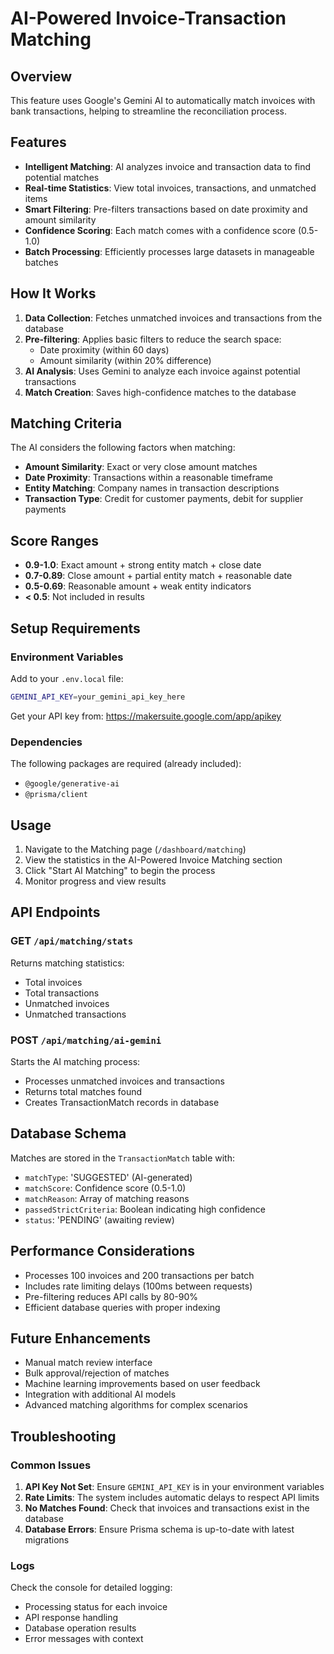 # AI-Powered Invoice-Transaction Matching

## Overview

This feature uses Google's Gemini AI to automatically match invoices with bank transactions, helping to streamline the reconciliation process.

## Features

- **Intelligent Matching**: AI analyzes invoice and transaction data to find potential matches
- **Real-time Statistics**: View total invoices, transactions, and unmatched items
- **Smart Filtering**: Pre-filters transactions based on date proximity and amount similarity
- **Confidence Scoring**: Each match comes with a confidence score (0.5-1.0)
- **Batch Processing**: Efficiently processes large datasets in manageable batches

## How It Works

1. **Data Collection**: Fetches unmatched invoices and transactions from the database
2. **Pre-filtering**: Applies basic filters to reduce the search space:
   - Date proximity (within 60 days)
   - Amount similarity (within 20% difference)
3. **AI Analysis**: Uses Gemini to analyze each invoice against potential transactions
4. **Match Creation**: Saves high-confidence matches to the database

## Matching Criteria

The AI considers the following factors when matching:

- **Amount Similarity**: Exact or very close amount matches
- **Date Proximity**: Transactions within a reasonable timeframe
- **Entity Matching**: Company names in transaction descriptions
- **Transaction Type**: Credit for customer payments, debit for supplier payments

## Score Ranges

- **0.9-1.0**: Exact amount + strong entity match + close date
- **0.7-0.89**: Close amount + partial entity match + reasonable date
- **0.5-0.69**: Reasonable amount + weak entity indicators
- **< 0.5**: Not included in results

## Setup Requirements

### Environment Variables

Add to your `.env.local` file:

```bash
GEMINI_API_KEY=your_gemini_api_key_here
```

Get your API key from: https://makersuite.google.com/app/apikey

### Dependencies

The following packages are required (already included):
- `@google/generative-ai`
- `@prisma/client`

## Usage

1. Navigate to the Matching page (`/dashboard/matching`)
2. View the statistics in the AI-Powered Invoice Matching section
3. Click "Start AI Matching" to begin the process
4. Monitor progress and view results

## API Endpoints

### GET `/api/matching/stats`
Returns matching statistics:
- Total invoices
- Total transactions  
- Unmatched invoices
- Unmatched transactions

### POST `/api/matching/ai-gemini`
Starts the AI matching process:
- Processes unmatched invoices and transactions
- Returns total matches found
- Creates TransactionMatch records in database

## Database Schema

Matches are stored in the `TransactionMatch` table with:
- `matchType`: 'SUGGESTED' (AI-generated)
- `matchScore`: Confidence score (0.5-1.0)
- `matchReason`: Array of matching reasons
- `passedStrictCriteria`: Boolean indicating high confidence
- `status`: 'PENDING' (awaiting review)

## Performance Considerations

- Processes 100 invoices and 200 transactions per batch
- Includes rate limiting delays (100ms between requests)
- Pre-filtering reduces API calls by 80-90%
- Efficient database queries with proper indexing

## Future Enhancements

- Manual match review interface
- Bulk approval/rejection of matches
- Machine learning improvements based on user feedback
- Integration with additional AI models
- Advanced matching algorithms for complex scenarios

## Troubleshooting

### Common Issues

1. **API Key Not Set**: Ensure `GEMINI_API_KEY` is in your environment variables
2. **Rate Limits**: The system includes automatic delays to respect API limits
3. **No Matches Found**: Check that invoices and transactions exist in the database
4. **Database Errors**: Ensure Prisma schema is up-to-date with latest migrations

### Logs

Check the console for detailed logging:
- Processing status for each invoice
- API response handling
- Database operation results
- Error messages with context 